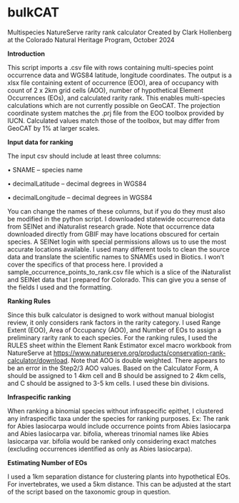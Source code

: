 # bulkCAT
Multispecies NatureServe rarity rank calculator
Created by Clark Hollenberg at the Colorado Natural Heritage Program, October 2024

**Introduction**

This script imports a .csv file with rows containing multi-species point occurrence data and WGS84 latitude, longitude coordinates. The output is a xlsx file containing extent of occurrence (EOO), area of occupancy with count of 2 x 2km grid cells (AOO), number of hypothetical Element Occurrences (EOs), and calculated rarity rank. This enables multi-species calculations which are not currently possible on GeoCAT. The projection coordinate system matches the .prj file from the EOO toolbox provided by IUCN. Calculated values match those of the toolbox, but may differ from GeoCAT by 1% at larger scales.

**Input data for ranking**

The input csv should include at least three columns:

•	SNAME – species name

•	decimalLatitude – decimal degrees in WGS84

•	decimalLongitude – decimal degrees in WGS84

You can change the names of these columns, but if you do they must also be modified in the python script.
I downloaded statewide occurrence data from SEINet and iNaturalist research grade. Note that occurrence data downloaded directly from GBIF may have locations obscured for certain species. A SEINet login with special permissions allows us to use the most accurate locations available. I used many different tools to clean the source data and translate the scientific names to SNAMEs used in Biotics. I won’t cover the specifics of that process here.
I provided a sample_occurrence_points_to_rank.csv file which is a slice of the iNaturalist and SEINet data that I prepared for Colorado. This can give you a sense of the fields I used and the formatting.

**Ranking Rules**

Since this bulk calculator is designed to work without manual biologist review, it only considers rank factors in the rarity category. I used Range Extent (EOO), Area of Occupancy (AOO), and Number of EOs to assign a preliminary rarity rank to each species. For the ranking rules, I used the RULES sheet within the Element Rank Estimator excel macro workbook from NatureServe at https://www.natureserve.org/products/conservation-rank-calculator/download. Note that AOO is double weighted. There appears to be an error in the Step2/3 AOO values. Based on the Calculator Form, A should be assigned to 1 4km cell and B should be assigned to 2 4km cells, and C should be assigned to 3-5 km cells. I used these bin divisions.

**Infraspecific ranking**

When ranking a binomial species without infraspecific epithet, I clustered any infraspecific taxa under the species for ranking purposes. Ex: The rank for Abies lasiocarpa would include occurrence points from Abies lasiocarpa and Abies lasiocarpa var. bifolia, whereas trinomial names like Abies lasiocarpa var. bifolia would be ranked only considering exact matches (excluding occurrences identified as only as Abies lasiocarpa).


**Estimating Number of EOs**

I used a 1km separation distance for clustering plants into hypothetical EOs. For invertebrates, we used a 5km distance. This can be adjusted at the start of the script based on the taxonomic group in question.


